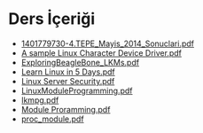 # Ders İçeriği

<!--Index-->

- [1401779730-4.TEPE_Mayis_2014_Sonuclari.pdf](https://github.com//yedhrab/IstanbulUniversity-CE/raw/master/3.%20S%C4%B1n%C4%B1f%201.%20D%C3%B6nem%20Notlar%C4%B1/Sistem%20Programlama/Ders%20%C4%B0%C3%A7eri%C4%9Fi/1401779730-4.TEPE_Mayis_2014_Sonuclari.pdf)
- [A sample Linux Character Device Driver.pdf](https://github.com//yedhrab/IstanbulUniversity-CE/raw/master/3.%20S%C4%B1n%C4%B1f%201.%20D%C3%B6nem%20Notlar%C4%B1/Sistem%20Programlama/Ders%20%C4%B0%C3%A7eri%C4%9Fi/A%20sample%20Linux%20Character%20Device%20Driver.pdf)
- [ExploringBeagleBone_LKMs.pdf](https://github.com//yedhrab/IstanbulUniversity-CE/raw/master/3.%20S%C4%B1n%C4%B1f%201.%20D%C3%B6nem%20Notlar%C4%B1/Sistem%20Programlama/Ders%20%C4%B0%C3%A7eri%C4%9Fi/ExploringBeagleBone_LKMs.pdf)
- [Learn Linux in 5 Days.pdf](https://github.com//yedhrab/IstanbulUniversity-CE/raw/master/3.%20S%C4%B1n%C4%B1f%201.%20D%C3%B6nem%20Notlar%C4%B1/Sistem%20Programlama/Ders%20%C4%B0%C3%A7eri%C4%9Fi/Learn%20Linux%20in%205%20Days.pdf)
- [Linux Server Security.pdf](https://github.com//yedhrab/IstanbulUniversity-CE/raw/master/3.%20S%C4%B1n%C4%B1f%201.%20D%C3%B6nem%20Notlar%C4%B1/Sistem%20Programlama/Ders%20%C4%B0%C3%A7eri%C4%9Fi/Linux%20Server%20Security.pdf)
- [LinuxModuleProgramming.pdf](https://github.com//yedhrab/IstanbulUniversity-CE/raw/master/3.%20S%C4%B1n%C4%B1f%201.%20D%C3%B6nem%20Notlar%C4%B1/Sistem%20Programlama/Ders%20%C4%B0%C3%A7eri%C4%9Fi/LinuxModuleProgramming.pdf)
- [lkmpg.pdf](https://github.com//yedhrab/IstanbulUniversity-CE/raw/master/3.%20S%C4%B1n%C4%B1f%201.%20D%C3%B6nem%20Notlar%C4%B1/Sistem%20Programlama/Ders%20%C4%B0%C3%A7eri%C4%9Fi/lkmpg.pdf)
- [Module Proramming.pdf](https://github.com//yedhrab/IstanbulUniversity-CE/raw/master/3.%20S%C4%B1n%C4%B1f%201.%20D%C3%B6nem%20Notlar%C4%B1/Sistem%20Programlama/Ders%20%C4%B0%C3%A7eri%C4%9Fi/Module%20Proramming.pdf)
- [proc_module.pdf](https://github.com//yedhrab/IstanbulUniversity-CE/raw/master/3.%20S%C4%B1n%C4%B1f%201.%20D%C3%B6nem%20Notlar%C4%B1/Sistem%20Programlama/Ders%20%C4%B0%C3%A7eri%C4%9Fi/proc_module.pdf)

<!--Index-->
